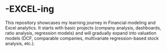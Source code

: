 # -EXCEL-ing
This repository showcases my learning journey in Financial modeling and Excel analytics.   It starts with basic projects (company analysis, dashboards, ratio analysis, regression models) and will gradually expand into valuation models (DCF, comparable companies, multivariate regression-based stock analysis, etc.).
